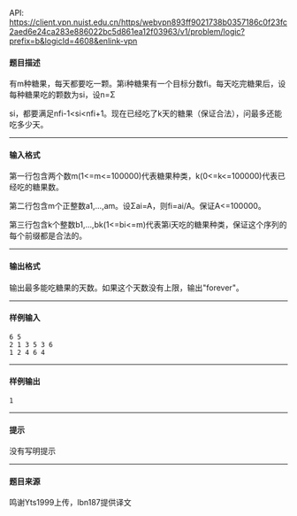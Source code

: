API: https://client.vpn.nuist.edu.cn/https/webvpn893ff9021738b0357186c0f23fc2aed6e24ca283e886022bc5d861ea12f03963/v1/problem/logic?prefix=b&logicId=4608&enlink-vpn

#### 题目描述

有m种糖果，每天都要吃一颗。第i种糖果有一个目标分数fi。每天吃完糖果后，设每种糖果吃的颗数为si，设n=Σ

si，都要满足nfi-1<si<nfi+1。现在已经吃了k天的糖果（保证合法），问最多还能吃多少天。

---

#### 输入格式

第一行包含两个数m(1<=m<=100000)代表糖果种类，k(0<=k<=100000)代表已经吃的糖果数。

第二行包含m个正整数a1,…,am。设Σai=A，则fi=ai/A。保证A<=100000。

第三行包含k个整数b1,…,bk(1<=bi<=m)代表第i天吃的糖果种类，保证这个序列的每个前缀都是合法的。

---

#### 输出格式

输出最多能吃糖果的天数。如果这个天数没有上限，输出"forever"。

---

#### 样例输入
```
6 5
2 1 3 5 3 6
1 2 4 6 4
```

---

#### 样例输出
```
1
```

---

#### 提示

没有写明提示

---

#### 题目来源

鸣谢Yts1999上传，lbn187提供译文